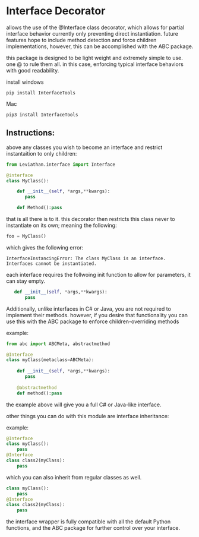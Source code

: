 # Interface Decorator

allows the use of the @Interface class decorator, which allows for partial interface behavior currently only preventing direct instantiation. 
future features hope to include method detection and force children implementations, however, this can be accomplished with the ABC package.

this package is designed to be light weight and extremely simple to use. one @ to rule them all. in this case, enforcing typical interface behaviors with good readability.


install
 windows
```cli
pip install InterfaceTools
```

Mac
```cli
pip3 install InterfaceTools
```

## Instructions:

above any classes you wish to become an interface and restrict instantaition to only children: 

```Python
from Leviathan.interface import Interface

@interface
class MyClass():

    def __init__(self, *args,**kwargs):
       pass 

    def Method():pass
```

that is all there is to it. this decorator then restricts this class never to instantiate on its own; meaning the following:

```Python
foo = MyClass()
```
which gives the following error:

```
InterfaceInstancingError: The class MyClass is an interface. Interfaces cannot be instantiated.
```
each interface requires the follwoing init function to allow for parameters, it can stay empty.
```py
   def __init__(self, *args,**kwargs):
       pass 
```

Additionally, unlike interfaces in C# or Java, you are not required to implement their methods. however, if you desire that functionality you can use this with the ABC package to enforce children-overriding methods 

example:

```python
from abc import ABCMeta, abstractmethod

@Interface 
class myClass(metaclass=ABCMeta):
    
    def __init__(self, *args,**kwargs):
       pass 
    
    @abstractmethod
    def method():pass
```

the example above will give you a full C# or Java-like interface.


other things you can do with this module are interface inheritance:


example:

```python
@Interface 
class myClass():
    pass
@Interface
class class2(myClass):
    pass
```

which you can also inherit from regular classes as well.

```python
class myClass():
    pass
@Interface
class class2(myClass):
    pass
```

the interface wrapper is fully compatible with all the default Python functions, and the ABC package for further control over your interface.
